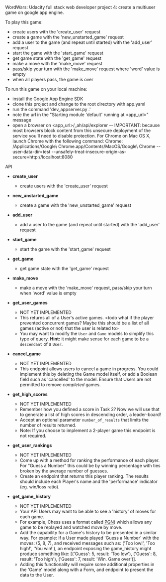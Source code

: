 WordWars:  Udacity full stack web developer project 4: create a multiuser game on google app engine.

To play this game:
- create users with the 'create_user' request
- create a game with the 'new_unstarted_game' request
- add a user to the game (and repeat until started) with the 'add_user' request
- start the game with the 'start_game' request
- get game state with the 'get_game' request
- make a move with the 'make_move' request
- pass/skip your turn with the 'make_move' request where 'word' value is empty
- when all players pass, the game is over

To run this game on your local machine:
- install the Google App Engine SDK
- clone this project and change to the root directory with app.yaml
- run the command 'dev_appserver.py .'
- note the url in the  "Starting module 'default' running at <app_url>" message
- open a browser on <app_url>/_ah/api/explorer
-- IMPORTANT: because most browsers block content from this unsecure deployment of the service you'll need to disable protection.  For Chrome on Mac OS X, launch Chrome with the following command:
	Chrome: /Applications/Google\ Chrome.app/Contents/MacOS/Google\ Chrome --user-data-dir=test --unsafely-treat-insecure-origin-as-secure=http://localhost:8080


API

- **create_user**
	- create users with the 'create_user' request

- **new_unstarted_game**
	- create a game with the 'new_unstarted_game' request

- **add_user**
	- add a user to the game (and repeat until started) with the 'add_user' request

- **start_game**
	- start the game with the 'start_game' request

- **get_game**
	- get game state with the 'get_game' request

- **make_move**
	- make a move with the 'make_move' request, pass/skip your turn when 'word' value is empty

 - **get_user_games**
 	- NOT YET IMPLEMENTED
    - This returns all of a User's active games. <todo what if the player prevented concurrent games? Maybe this should be a list of all games (active or not) that the user is related to>
    - You may want to modify the `User` and `Game` models to simplify this type
    of query. **Hint:** it might make sense for each game to be a `descendant` 
    of a `User`.
    
 - **cancel_game**
 	- NOT YET IMPLEMENTED
    - This endpoint allows users to cancel a game in progress.
    You could implement this by deleting the Game model itself, or add a Boolean field such as 'cancelled' to the model.     Ensure that Users are not permitted to remove *completed* games.
    
 - **get_high_scores**
 	- NOT YET IMPLEMENTED
    - Remember how you defined a score in Task 2?
    Now we will use that to generate a list of high scores in descending order, a leader-board!
    - Accept an optional parameter `number_of_results` that limits the number of results returned.
    - Note: If you choose to implement a 2-player game this endpoint is not required.
    
 - **get_user_rankings**
 	- NOT YET IMPLEMENTED
    - Come up with a method for ranking the performance of each player.
      For "Guess a Number" this could be by winning percentage with ties broken by the average number of guesses.
    - Create an endpoint that returns this player ranking. The results should include each Player's name and the 'performance' indicator (eg. win/loss ratio).
 
 - **get_game_history**
 	- NOT YET IMPLEMENTED
    - Your API Users may want to be able to see a 'history' of moves for each game.
    - For example, Chess uses a format called <a href="https://en.wikipedia.org/wiki/Portable_Game_Notation" target="_blank">PGN</a>) which allows any game to be replayed and watched move by move.
    - Add the capability for a Game's history to be presented in a similar way. For example: If a User made played 'Guess a Number' with the moves:
    (5, 8, 7), and received messages such as: ('Too low!', 'Too high!',
    'You win!'), an endpoint exposing the game_history might produce something like:
    [('Guess': 5, result: 'Too low'), ('Guess': 8, result: 'Too high'),
    ('Guess': 7, result: 'Win. Game over')].
    - Adding this functionality will require some additional properties in the 'Game' model along with a Form, and endpoint to present the data to the User.

